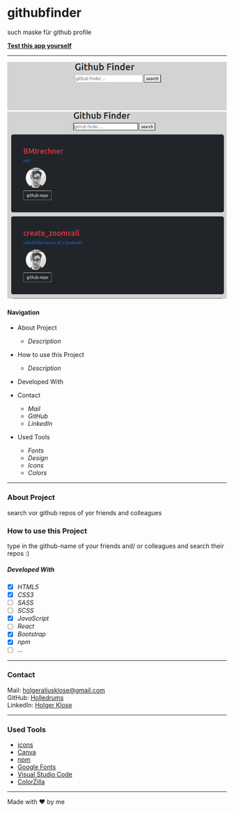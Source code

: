 # githubfinder

such maske für github profile

**[Test this app yourself](github.link)**

---

![searchbar](./img/Bildschirmfoto%20von%202022-06-24%2011-38-31.png)
![search result](./img/Bildschirmfoto%20von%202022-06-24%2011-39-04.png)

#### Navigation

- About Project

  - _Description_

- How to use this Project
  - _Description_
- Developed With
- Contact
  - _Mail_
  - _GitHub_
  - _LinkedIn_
- Used Tools
  - _Fonts_
  - _Design_
  - _Icons_
  - _Colors_

---

### About Project

search vor github repos of yor friends and colleagues

### How to use this Project

type in the github-name of your friends and/ or colleagues and search their repos :)

##### Developed With

- [x] _HTML5_
- [x] _CSS3_
- [ ] _SASS_
- [ ] _SCSS_
- [x] _JavaScript_
- [ ] _React_
- [x] _Bootstrap_
- [x] _npm_
- [ ] _..._

---

### Contact

Mail: <holgeraliusklose@gmail.com><br>
GitHub: [Holledrums](https://github.com/holledrums)<br>
LinkedIn: [Holger Klose](https://www.linkedin.com/in/holger-klose-240831147/)

---

### Used Tools

- [icons](https://)
- [Canva](https://www.canva.com/)
- [npm](https://www.npmjs.com/)
- [Google Fonts](https://fonts.google.com/)
- [Visual Studio Code](https://code.visualstudio.com/)
- [ColorZilla](https://www.colorzilla.com/chrome/)

---

Made with ❤️ by me
